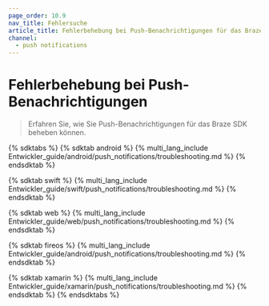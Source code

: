```yaml
---
page_order: 10.9
nav_title: Fehlersuche
article_title: Fehlerbehebung bei Push-Benachrichtigungen für das Braze SDK
channel:
  - push notifications
---
```


# Fehlerbehebung bei Push-Benachrichtigungen

> Erfahren Sie, wie Sie Push-Benachrichtigungen für das Braze SDK beheben können.

{% sdktabs %}
{% sdktab android %}
{% multi_lang_include Entwickler_guide/android/push_notifications/troubleshooting.md %}
{% endsdktab %}

{% sdktab swift %}
{% multi_lang_include Entwickler_guide/swift/push_notifications/troubleshooting.md %}
{% endsdktab %}

{% sdktab web %}
{% multi_lang_include Entwickler_guide/web/push_notifications/troubleshooting.md %}
{% endsdktab %}

{% sdktab fireos %}
{% multi_lang_include Entwickler_guide/android/push_notifications/troubleshooting.md %}
{% endsdktab %}

{% sdktab xamarin %}
{% multi_lang_include Entwickler_guide/xamarin/push_notifications/troubleshooting.md %}
{% endsdktab %}
{% endsdktabs %}
